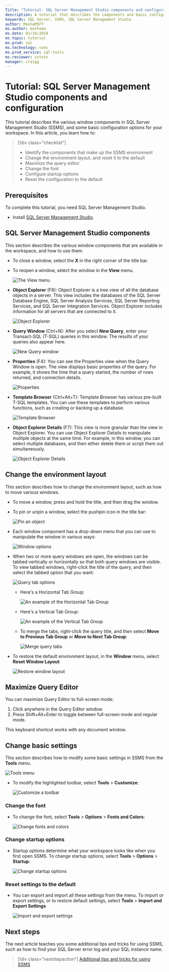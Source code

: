 ```yaml
---
Title: "Tutorial: SQL Server Management Studio components and configuration"
description: A tutorial that describes the components and basic configuration options for your SQL Server Management Studio environment. 
keywords: SQL Server, SSMS, SQL Server Management Studio
author: MashaMSFT
ms.author: mathoma
ms.date: 03/16/2018
ms.topic: tutorial
ms.prod: sql
ms.technology: ssms
ms.prod_service: sql-tools
ms.reviewer: sstein
manager: craigg
---
```


# Tutorial: SQL Server Management Studio components and configuration
This tutorial describes the various window components in SQL Server Management Studio (SSMS), and some basic configuration options for your workspace. In this article, you learn how to: 

> [!div class="checklist"]
> * Identify the components that make up the SSMS environment
> * Change the environment layout, and reset it to the default
> * Maximize the query editor
> * Change the font 
> * Configure startup options 
> * Reset the configuration to the default 

## Prerequisites
To complete this tutorial, you need SQL Server Management Studio.  

- Install [SQL Server Management Studio](https://docs.microsoft.com/sql/ssms/download-sql-server-management-studio-ssms).

## SQL Server Management Studio components
This section describes the various window components that are available in the workspace, and how to use them. 

- To close a window, select the **X** in the right corner of the title bar. 
- To reopen a window, select the window in the **View** menu. 

    ![The View menu](media/ssms-configuration/viewmenu.png)

- **Object Explorer** (F8): Object Explorer is a tree view of all the database objects in a server. This view includes the databases of the SQL Server Database Engine, SQL Server Analysis Services, SQL Server Reporting Services, and SQL Server Integration Services. Object Explorer includes information for all servers that are connected to it. 
    
    ![Object Explorer](media/ssms-configuration/objectexplorer.png)
- **Query Window** (Ctrl+N): After you select **New Query**, enter your Transact-SQL (T-SQL) queries in this window. The results of your queries also appear here.
    
    ![New Query window](media/ssms-configuration/newquery.png)

- **Properties** (F4): You can see the Properties view when the Query Window is open. The view displays basic properties of the query. For example, it shows the time that a query started, the number of rows returned, and connection details.  

    ![Properties](media/ssms-configuration/properties.png)

- **Template Browser** (Ctrl+Alt+T): Template Browser has various pre-built T-SQL templates. You can use these templates to perform various functions, such as creating or backing up a database. 

    ![Template Browser](media/ssms-configuration/templates.png)

- **Object Explorer Details** (F7): This view is more granular than the view in Object Explorer. You can use Object Explorer Details to manipulate multiple objects at the same time. For example, in this window, you can select multiple databases, and then either delete them or script them out simultaneously. 

    ![Object Explorer Details](media/ssms-configuration/objectexplorerdetails.PNG) 
 
    

## Change the environment layout 
This section describes how to change the environment layout, such as how to move various windows. 

- To move a window, press and hold the title, and then drag the window. 
- To pin or unpin a window, select the pushpin icon in the title bar:
    
    ![Pin an object](media/ssms-configuration/pushpin.png)

- Each window component has a drop-down menu that you can use to manipulate the window in various ways: 

    ![Window options](media/ssms-configuration/windowoptions.png)

- When two or more query windows are open, the windows can be tabbed vertically or horizontally so that both query windows are visible. To view tabbed windows, right-click the title of the query, and then select the tabbed option that you want: 
 
    ![Query tab options](media/ssms-configuration/querytabbedoptions.png)

    - Here's a Horizontal Tab Group:

      ![An example of the Horizontal Tab Group](media/ssms-configuration/horizontaltab.png)     
    
    - Here's a Vertical Tab Group:

      ![An example of the Vertical Tab Group](media/ssms-configuration/verticaltabgroup.png)
        
    - To merge the tabs, right-click the query title, and then select **Move to Previous Tab Group**  or **Move to Next Tab Group**:
    
      ![Merge query tabs](media/ssms-configuration/mergetabgroups.png)

- To restore the default environment layout, in the **Window** menu, select **Reset Window Layout**:
 
    ![Restore window layout](media/ssms-configuration/resetwindowlayout.png)
    
## Maximize Query Editor
You can maximize Query Editor to full-screen mode:

1. Click anywhere in the Query Editor window.
2. Press Shift+Alt+Enter to toggle between full-screen mode and regular mode. 

This keyboard shortcut works with any document window. 



## Change basic settings
This section describes how to modify some basic settings in SSMS from the **Tools** menu.

  ![Tools menu](media/ssms-configuration/tools.png)


- To modify the highlighted toolbar, select **Tools** > **Customize**:

    ![Customize a toolbar](media/ssms-configuration/toolbar.png)

### Change the font
- To change the font, select **Tools** > **Options** > **Fonts and Colors**:

     ![Change fonts and colors](media/ssms-configuration/fontsandcolors.png)

### Change startup options
- Startup options determine what your workspace looks like when you first open SSMS. To change startup options, select **Tools** > **Options** > **Startup**:
 
    ![Change startup options](media/ssms-configuration/startup.png)

### Reset settings to the default
- You can export and import all these settings from the menu. To import or export settings, or to restore default settings, select **Tools** > **Import and Export Settings** 

    ![Import and export settings](media/ssms-configuration/settings.png)



## Next steps
The next article teaches you some additional tips and tricks for using SSMS, such as how to find your SQL Server error log and your SQL instance name. 

> [!div class="nextstepaction"]
> [Additional tips and tricks for using SSMS](ssms-tricks.md)
 
 




